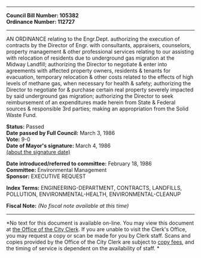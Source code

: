 * * * * *  
  
**Council Bill Number: [](#h0)[](#h2)105382**   
**Ordinance Number: 112727**  
  
* * * * *  
  
AN ORDINANCE relating to the Engr.Dept. authorizing the execution of contracts by the Director of Engr. with consultants, appraisers, counselors, property management & other professional services relating to our assisting with relocation of residents due to underground gas migration at the Midway Landfill; authorizing the Director to negotiate & enter into agreements with affected property owners, residents & tenants for evacuation, temporary relocation & other costs related to the effects of high levels of methane gas, when necessary for health & safety; authorizing the Director to negotiate for & purchase certain real property severely impacted by said underground gas migration; authorizing the Director to seek reimbursement of an expenditures made herein from State & Federal sources & responsible 3rd parties; making an appropriation from the Solid Waste Fund.  
  
**Status:** Passed   
**Date passed by Full Council:** March 3, 1986   
**Vote:** 9-0   
**Date of Mayor's signature:** March 4, 1986   
[(about the signature date)](/~public/approvaldate.htm)   
  
  
**Date introduced/referred to committee:** February 18, 1986   
**Committee:** Environmental Management   
**Sponsor:** EXECUTIVE REQUEST   
  
**Index Terms:** ENGINEERING-DEPARTMENT, CONTRACTS, LANDFILLS, POLLUTION, ENVIRONMENTAL-HEALTH, ENVIRONMENTAL-CLEANUP  
  
**Fiscal Note:** *(No fiscal note available at this time)*  
  
* * * * *  
  
*No text for this document is available on-line. You may view this document at [the Office of the City Clerk](http://www.seattle.gov/leg/clerk/contactUs.htm). If you are unable to visit the Clerk's Office, you may request a copy or scan be made for you by Clerk staff. Scans and copies provided by the Office of the City Clerk are subject to [copy fees](http://clerk.seattle.gov/~public/clerkfees.htm), and the timing of service is dependent on the availability of staff. *  
  
  
